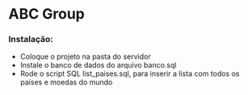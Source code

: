 # ABC Group

### Instalação:
  - Coloque o projeto na pasta do servidor
  - Instale o banco de dados do arquivo banco.sql
  - Rode o script SQL list_paises.sql, para inserir a lista com todos os países e moedas do mundo
